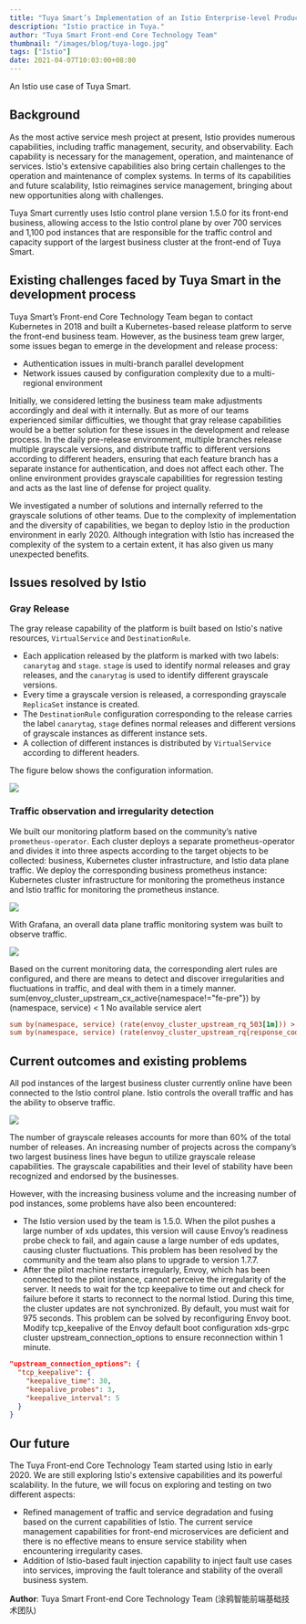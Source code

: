 ```yaml
---
title: "Tuya Smart’s Implementation of an Istio Enterprise-level Production"
description: "Istio practice in Tuya."
author: "Tuya Smart Front-end Core Technology Team"
thumbnail: "/images/blog/tuya-logo.jpg"
tags: ["Istio"]
date: 2021-04-07T10:03:00+08:00
---
```


An Istio use case of Tuya Smart.


## Background
As the most active service mesh project at present, Istio provides numerous capabilities, including traffic management, security, and observability. Each capability is necessary for the management, operation, and maintenance of services.  Istio's extensive capabilities also bring certain challenges to the operation and maintenance of complex systems. In terms of its capabilities and future scalability, Istio reimagines service management, bringing about new opportunities along with challenges.

Tuya Smart currently uses Istio control plane version 1.5.0 for its front-end business, allowing access to the Istio control plane by over 700 services and 1,100 pod instances that are responsible for the traffic control and capacity support of the largest business cluster at the front-end of Tuya Smart.

## Existing challenges faced by Tuya Smart in the development process

Tuya Smart’s Front-end Core Technology Team began to contact Kubernetes in 2018 and built a Kubernetes-based release platform to serve the front-end business team. However, as the business team grew larger, some issues began to emerge in the development and release process:

- Authentication issues in multi-branch parallel development
- Network issues caused by configuration complexity due to a multi-regional environment

Initially, we considered letting the business team make adjustments accordingly and deal with it internally. But as more of our teams experienced similar difficulties, we thought that gray release capabilities would be a better solution for these issues in the development and release process. In the daily pre-release environment, multiple branches release multiple grayscale versions, and distribute traffic to different versions according to different headers, ensuring that each feature branch has a separate instance for authentication, and does not affect each other. The online environment provides grayscale capabilities for regression testing and acts as the last line of defense for project quality.

We investigated a number of solutions and internally referred to the grayscale solutions of other teams. Due to the complexity of implementation and the diversity of capabilities, we began to deploy Istio in the production environment in early 2020.  Although integration with Istio has increased the complexity of the system to a certain extent, it has also given us many unexpected benefits.

## Issues resolved by Istio

### Gray Release

The gray release capability of the platform is built based on Istio's native resources, `VirtualService` and `DestinationRule`.

- Each application released by the platform is marked with two labels: `canarytag` and `stage`. `stage` is used to identify normal releases and gray releases, and the `canarytag` is used to identify different grayscale versions.
- Every time a grayscale version is released, a corresponding grayscale `ReplicaSet` instance is created.
- The `DestinationRule` configuration corresponding to the release carries the label `canarytag`, `stage` defines normal releases and different versions of grayscale instances as different instance sets.
- A collection of different instances is distributed by `VirtualService` according to different headers.

The figure below shows the configuration information.

![](canary.png)

### Traffic observation and irregularity detection

We built our monitoring platform based on the community’s native `prometheus-operator`. Each cluster deploys a separate prometheus-operator and divides it into three aspects according to the target objects to be collected: business, Kubernetes cluster infrastructure, and Istio data plane traffic.  We deploy the corresponding business prometheus instance: Kubernetes cluster infrastructure for monitoring the prometheus instance and Istio traffic for monitoring the prometheus instance.

![](monitoring.jpg)

With Grafana, an overall data plane traffic monitoring system was built to observe traffic.

![](flow_market.png)

Based on the current monitoring data, the corresponding alert rules are configured, and there are means to detect and discover irregularities and fluctuations in traffic, and deal with them in a timely manner.
sum(envoy_cluster_upstream_cx_active{namespace!="fe-pre"}) by (namespace, service) < 1 No available service alert

```ini
sum by(namespace, service) (rate(envoy_cluster_upstream_rq_503[1m])) > 0    503 Irregularity alert
sum by(namespace, service) (rate(envoy_cluster_upstream_rq{response_code_class!="2xx"}[1m])) != 0  Business irregularity alert
```

## Current outcomes and existing problems
All pod instances of the largest business cluster currently online have been connected to the Istio control plane. Istio controls the overall traffic and has the ability to observe traffic.

![](flow.png)

The number of grayscale releases accounts for more than 60% of the total number of releases. An increasing number of projects across the company’s two largest business lines have begun to utilize grayscale release capabilities. The grayscale capabilities and their level of stability have been recognized and endorsed by the businesses.

However, with the increasing business volume and the increasing number of pod instances, some problems have also been encountered:

- The Istio version used by the team is 1.5.0. When the pilot pushes a large number of xds updates, this version will cause Envoy’s readiness probe check to fail, and again cause a large number of eds updates, causing cluster fluctuations. This problem has been resolved by the community and the team also plans to upgrade to version 1.7.7.
- After the pilot machine restarts irregularly, Envoy, which has been connected to the pilot instance, cannot perceive the irregularity of the server. It needs to wait for the tcp keepalive to time out and check for failure before it starts to reconnect to the normal Istiod. During this time, the cluster updates are not synchronized. By default, you must wait for 975 seconds. This problem can be solved by reconfiguring Envoy boot. Modify tcp_keepalive of the Envoy default boot configuration xds-grpc cluster upstream_connection_options to ensure reconnection within 1 minute.

```json
"upstream_connection_options": {
  "tcp_keepalive": {
    "keepalive_time": 30,
    "keepalive_probes": 3,
    "keepalive_interval": 5
  }
}
```

## Our future 

The Tuya Front-end Core Technology Team started using Istio in early 2020. We are still exploring Istio's extensive capabilities and its powerful scalability. In the future, we will focus on exploring and testing on two different aspects:
- Refined management of traffic and service degradation and fusing based on the current capabilities of Istio. The current service management capabilities for front-end microservices are deficient and there is no effective means to ensure service stability when encountering irregularity cases.
- Addition of Istio-based fault injection capability to inject fault use cases into services, improving the fault tolerance and stability of the overall business system.

**Author**: Tuya Smart Front-end Core Technology Team (涂鸦智能前端基础技术团队)
